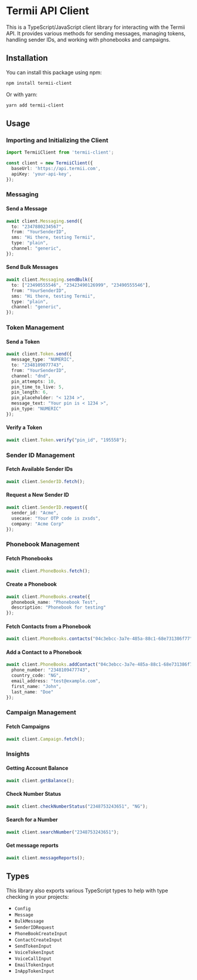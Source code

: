 # Termii API Client

This is a TypeScript/JavaScript client library for interacting with the Termii API. It provides various methods for sending messages, managing tokens, handling sender IDs, and working with phonebooks and campaigns.

## Installation

You can install this package using npm:

```bash
npm install termii-client
```

Or with yarn:

```bash
yarn add termii-client
```

## Usage

### Importing and Initializing the Client

```typescript
import TermiiClient from 'termii-client';

const client = new TermiiClient({
  baseUrl: 'https://api.termii.com',
  apiKey: 'your-api-key',
});

```

### Messaging

#### Send a Message

```typescript
await client.Messaging.send({
  to: "2347880234567",
  from: "YourSenderID",
  sms: "Hi there, testing Termii",
  type: "plain",
  channel: "generic",
});
```

#### Send Bulk Messages

```typescript
await client.Messaging.sendBulk({
  to: ["23490555546", "23423490126999", "23490555546"],
  from: "YourSenderID",
  sms: "Hi there, testing Termii",
  type: "plain",
  channel: "generic",
});
```

### Token Management

#### Send a Token

```typescript
await client.Token.send({
  message_type: "NUMERIC",
  to: "2348109077743",
  from: "YourSenderID",
  channel: "dnd",
  pin_attempts: 10,
  pin_time_to_live: 5,
  pin_length: 6,
  pin_placeholder: "< 1234 >",
  message_text: "Your pin is < 1234 >",
  pin_type: "NUMERIC"
});
```

#### Verify a Token

```typescript
await client.Token.verify("pin_id", "195558");
```

### Sender ID Management

#### Fetch Available Sender IDs

```typescript
await client.SenderID.fetch();
```

#### Request a New Sender ID

```typescript
await client.SenderID.request({
  sender_id: "Acme",
  usecase: "Your OTP code is zxsds",
  company: "Acme Corp"
});
```

### Phonebook Management

#### Fetch Phonebooks

```typescript
await client.PhoneBooks.fetch();
```

#### Create a Phonebook

```typescript
await client.PhoneBooks.create({
  phonebook_name: "Phonebook Test",
  description: "Phonebook for testing"
});
```

#### Fetch Contacts from a Phonebook

```typescript
await client.PhoneBooks.contacts("04c3ebcc-3a7e-485a-88c1-68e731386f77");
```

#### Add a Contact to a Phonebook

```typescript
await client.PhoneBooks.addContact("04c3ebcc-3a7e-485a-88c1-68e731386f77", {
  phone_number: "2348109477743",
  country_code: "NG",
  email_address: "test@example.com",
  first_name: "John",
  last_name: "Doe"
});
```

### Campaign Management

#### Fetch Campaigns

```typescript
await client.Campaign.fetch();
```

### Insights

#### Getting Account Balance

```typescript
await client.getBalance();
```

#### Check Number Status

```typescript
await client.checkNumberStatus("2348753243651", "NG");
```

#### Search for a Number

```typescript
await client.searchNumber("2348753243651");
```

#### Get message reports

```typescript
await client.messageReports();
```

## Types

This library also exports various TypeScript types to help with type checking in your projects:

- `Config`
- `Message`
- `BulkMessage`
- `SenderIDRequest`
- `PhoneBookCreateInput`
- `ContactCreateInput`
- `SendTokenInput`
- `VoiceTokenInput`
- `VoiceCallInput`
- `EmailTokenInput`
- `InAppTokenInput`

